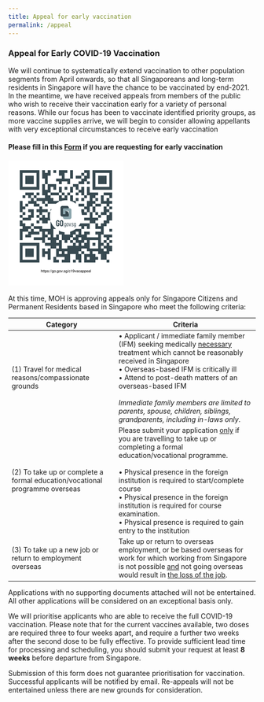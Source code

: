 ```yaml
---
title: Appeal for early vaccination
permalink: /appeal
---
```

### Appeal for Early COVID-19 Vaccination

We will continue to systematically extend vaccination to other population segments from April onwards, so that all Singaporeans and long-term residents in Singapore will have the chance to be vaccinated by end-2021. In the meantime, we have received appeals from members of the public who wish to receive their vaccination early for a variety of personal reasons. While our focus has been to vaccinate identified priority groups, as more vaccine supplies arrive, we will begin to consider allowing appellants with very exceptional circumstances to receive early vaccination

#### Please fill in this [Form](https://go.gov.sg/c19vacappeal) if you are requesting for early vaccination
![](/images/appeal%20link.png)

At this time, MOH is approving appeals only for Singapore Citizens and Permanent Residents based in Singapore who meet the following criteria:


| Category| Criteria | 
| -------- | -------- |
| (1)	Travel for medical reasons/compassionate grounds    |•	Applicant / immediate family member (IFM) seeking medically <u> necessary </u> treatment which cannot be reasonably received in Singapore <br>•	Overseas-based IFM is critically ill<br>•	Attend to post-death matters of an overseas-based IFM  <br><br>*Immediate family members are limited to parents, spouse, children, siblings, grandparents, including in-laws only*.
(2)	To take up or complete a formal education/vocational programme overseas    | Please submit your application <u>only</u> if you are travelling to take up or completing a formal education/vocational programme. <br> <br>	•	Physical presence in the foreign institution is required to start/complete course<br>•	Physical presence in the foreign institution is required for course examination.  <br>•	Physical presence is required to gain entry to the institution
(3)	To take up a new job or return to employment overseas    | Take up or return to overseas employment, or be based overseas for work for which working from Singapore is not possible <u> and</u> not going overseas would result in <u>the loss of the job</u>. 

 Applications with no supporting documents attached will not be entertained. All other applications will be considered on an exceptional basis only.

We will prioritise applicants who are able to receive the full COVID-19 vaccination. Please note that for the current vaccines available, two doses are required three to four weeks apart, and require a further two weeks after the second dose to be fully effective. To provide sufficient lead time for processing and scheduling, you should submit your request at least **8 weeks** before departure from Singapore.


Submission of this form does not guarantee prioritisation for vaccination. Successful applicants will be notified by email. Re-appeals will not be entertained unless there are new grounds for consideration.